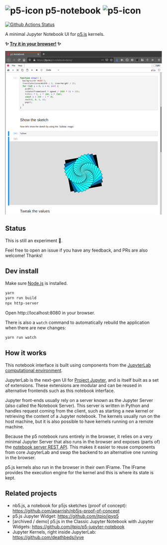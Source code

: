 # ![p5-icon](./favicon.ico) p5-notebook ![p5-icon](./favicon.ico)

[![Github Actions Status](https://github.com/jtpio/p5-notebook/workflows/Deploy/badge.svg)](https://jtp.io/p5-notebook-demo)

A minimal Jupyter Notebook UI for [p5.js](https://p5js.org) kernels.

**✨ [Try it in your browser!](https://jtp.io/p5-notebook-demo) ✨**

![screenshot](./screenshot.png)

## Status

This is still an experiment 🧪.

Feel free to open an issue if you have any feedback, and PRs are also welcome! Thanks!

## Dev install

Make sure [Node.js](https://nodejs.org) is installed.

```bash
yarn
yarn run build
npx http-server
```

Open http://localhost:8080 in your browser.

There is also a `watch` command to automatically rebuild the application when there are new changes:

```bash
yarn run watch
```

## How it works

This notebook interface is built using components from the [JupyterLab computational environment](https://github.com/jupyterlab/jupyterlab).

JupyterLab is the next-gen UI for [Project Jupyter](https://jupyter.org), and is itself built as a set of extensions. These extensions are modular and can be reused in alternative frontends such as this notebook interface.

Jupyter front-ends usually rely on a server known as the Jupyter Server (also called the Notebook Server). This server is written in Python and handles request coming from the client, such as starting a new kernel or retrieving the content of a Jupyter notebook. The kernels usually run on the host machine, but it is also possible to have kernels running on a remote machine.

Because the p5 notebook runs entirely in the browser, it relies on a very minimal Jupyter Server that also runs in the browser and exposes (parts of) the [notebook server REST API](http://petstore.swagger.io/?url=https://raw.githubusercontent.com/jupyter/notebook/master/notebook/services/api/api.yaml). This makes it easier to reuse components from core JupyterLab and swap the backend to an alternative one running in the browser.

p5.js kernels also run in the browser in their own IFrame. The IFrame provides the execution engine for the kernel and this is where its state is kept.

## Related projects

- nb5.js, a notebook for p5js sketches (proof of concept): https://github.com/aparrish/nb5js-proof-of-concept
- p5.js Jupyter Widget: https://github.com/jtpio/ipyp5
- [archived / demo] p5.js in the Classic Jupyter Notebook with Jupyter Widgets: https://github.com/jtpio/p5-jupyter-notebook
- Jupyter Kernels, right inside JupyterLab: https://github.com/deathbeds/jyve
